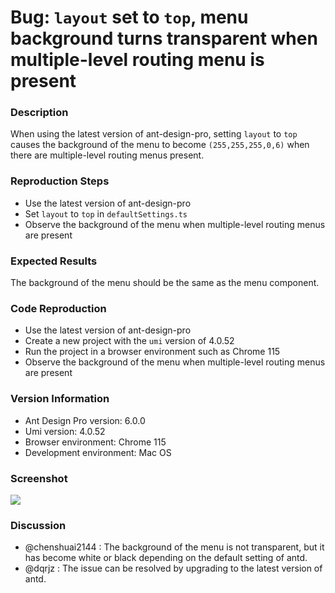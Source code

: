 # Bug: `layout` set to `top`, menu background turns transparent when multiple-level routing menu is present

### Description

When using the latest version of ant-design-pro, setting `layout` to `top` causes the background of the menu to become `(255,255,255,0,6)` when there are multiple-level routing menus present.

### Reproduction Steps

- Use the latest version of ant-design-pro
- Set `layout` to `top` in `defaultSettings.ts`
- Observe the background of the menu when multiple-level routing menus are present

### Expected Results

The background of the menu should be the same as the menu component.

### Code Reproduction

- Use the latest version of ant-design-pro
- Create a new project with the `umi` version of 4.0.52
- Run the project in a browser environment such as Chrome 115
- Observe the background of the menu when multiple-level routing menus are present

### Version Information

- Ant Design Pro version: 6.0.0
- Umi version: 4.0.52
- Browser environment: Chrome 115
- Development environment: Mac OS

### Screenshot

![](https://github.com/ant-design/ant-design-pro/assets/49522285/ac3a79e3-47c9-414c-98a3-56e152d54a1f)

### Discussion

- @chenshuai2144 : The background of the menu is not transparent, but it has become white or black depending on the default setting of antd.
- @dqrjz : The issue can be resolved by upgrading to the latest version of antd.

